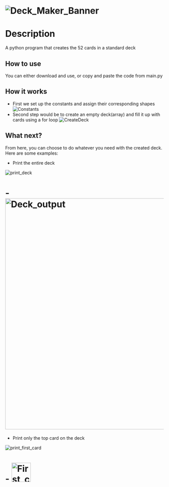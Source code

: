 # ![Deck_Maker_Banner](https://user-images.githubusercontent.com/97734706/165000090-2adadba1-bbb5-40e6-b687-aa5ed4dcf42c.png)
# Description
A python program that creates the 52 cards in a standard deck
## How to use
You can either download and use, or copy and paste the code from main.py
## How it works
  - First we set up the constants and assign their corresponding shapes
![Constants](https://user-images.githubusercontent.com/97734706/165000276-7b257dc3-4a1f-48cc-b20f-aeca0c7e3a8c.png)
  - Second step would be to create an empty deck(array) and fill it up with cards using a for loop
![CreateDeck](https://user-images.githubusercontent.com/97734706/165000350-7fcd9c5e-a837-4416-8006-6f4e027904e4.png)

## What next?
From here, you can choose to do whatever you need with the created deck. Here are some examples:
  - Print the entire deck
  
  ![print_deck](https://user-images.githubusercontent.com/97734706/165000420-95abc3ed-7cb0-4664-a766-bd4d8104c715.png)
  
  # - <img width="734" alt="Deck_output" src="https://user-images.githubusercontent.com/97734706/165000506-2aa6a430-6bab-4a93-a142-e8bc504f373a.PNG">

  - Print only the top card on the deck
   
  ![print_first_card](https://user-images.githubusercontent.com/97734706/165000458-61bfec52-4faa-49a0-8ed7-3ecb9b245906.png)
  
  # - <img width="61" alt="First_card_output" src="https://user-images.githubusercontent.com/97734706/165000518-140209e6-85de-465c-aa33-1c54a55d3919.PNG">

